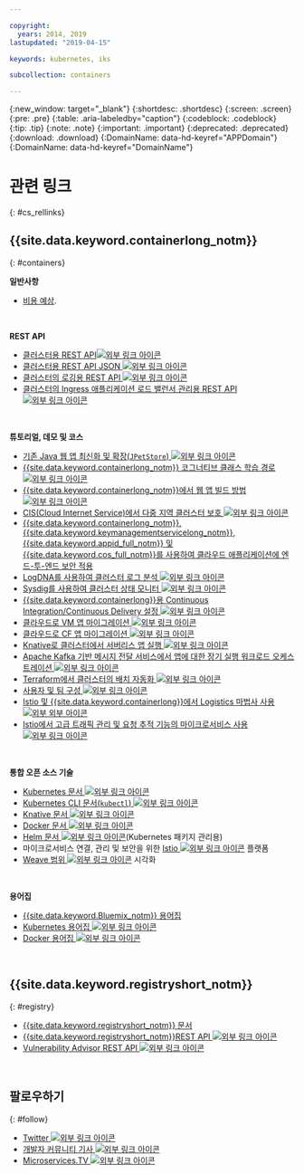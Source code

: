 ```yaml
---

copyright:
  years: 2014, 2019
lastupdated: "2019-04-15"

keywords: kubernetes, iks

subcollection: containers

---
```


{:new_window: target="_blank"}
{:shortdesc: .shortdesc}
{:screen: .screen}
{:pre: .pre}
{:table: .aria-labeledby="caption"}
{:codeblock: .codeblock}
{:tip: .tip}
{:note: .note}
{:important: .important}
{:deprecated: .deprecated}
{:download: .download}
{:DomainName: data-hd-keyref="APPDomain"}
{:DomainName: data-hd-keyref="DomainName"}




# 관련 링크
{: #cs_rellinks}

## {{site.data.keyword.containerlong_notm}}
{: #containers}

**일반사항**

- [비용 예상](/docs/billing-usage?topic=billing-usage-cost#cost).

<br />


**REST API**

- [클러스터용 REST API![외부 링크 아이콘](../icons/launch-glyph.svg "외부 링크 아이콘")](https://containers.cloud.ibm.com/swagger-api/)
- [클러스터용 REST API JSON ![외부 링크 아이콘](../icons/launch-glyph.svg "외부 링크 아이콘")](https://containers.cloud.ibm.com/swagger-api/swagger.json)
- [클러스터의 로깅용 REST API ![외부 링크 아이콘](../icons/launch-glyph.svg "외부 링크 아이콘")](https://containers.cloud.ibm.com/swagger-logging/)
- [클러스터의 Ingress 애플리케이션 로드 밸런서 관리용 REST API ![외부 링크 아이콘](../icons/launch-glyph.svg "외부 링크 아이콘")](https://containers.cloud.ibm.com/swagger-alb-api/)

<br />


**튜토리얼, 데모 및 코스**

- [기존 Java 웹 앱 최신화 및 확장(`JPetStore`) ![외부 링크 아이콘](../icons/launch-glyph.svg "외부 링크 아이콘")](https://github.com/IBM-Cloud/jpetstore-kubernetes)
- [{{site.data.keyword.containerlong_notm}} 코그너티브 클래스 학습 경로 ![외부 링크 아이콘](../icons/launch-glyph.svg "외부 링크 아이콘")](https://cognitiveclass.ai/learn/containers-k8s-and-istio-on-ibm-cloud/)
- [{{site.data.keyword.containerlong_notm}}에서 웹 앱 빌드 방법 ![외부 링크 아이콘](../icons/launch-glyph.svg "외부 링크 아이콘")](/docs/tutorials?topic=solution-tutorials-scalable-webapp-kubernetes#scalable-webapp-kubernetes)
- [CIS(Cloud Internet Service)에서 다중 지역 클러스터 보호 ![외부 링크 아이콘](../icons/launch-glyph.svg "외부 링크 아이콘")](/docs/tutorials?topic=solution-tutorials-multi-region-k8s-cis#multi-region-k8s-cis)
- [{{site.data.keyword.containerlong_notm}}, {{site.data.keyword.keymanagementservicelong_notm}}, {{site.data.keyword.appid_full_notm}} 및 {{site.data.keyword.cos_full_notm}}를 사용하여 클라우드 애플리케이션에 엔드-투-엔드 보안 적용](/docs/tutorials?topic=solution-tutorials-cloud-e2e-security#cloud-e2e-security)
- [LogDNA를 사용하여 클러스터 로그 분석 ![외부 링크 아이콘](../icons/launch-glyph.svg "외부 링크 아이콘")](/docs/services/Log-Analysis-with-LogDNA?topic=LogDNA-kube#kube)
- [Sysdig를 사용하여 클러스터 상태 모니터 ![외부 링크 아이콘](../icons/launch-glyph.svg "외부 링크 아이콘")](/docs/services/Monitoring-with-Sysdig?topic=Sysdig-kubernetes_cluster#kubernetes_cluster)
- [{{site.data.keyword.containerlong}}용 Continuous Integration/Continuous Delivery 설정 ![외부 링크 아이콘](../icons/launch-glyph.svg "외부 링크 아이콘")](/docs/tutorials?topic=solution-tutorials-continuous-deployment-to-kubernetes#continuous-deployment-to-kubernetes)
- [클라우드로 VM 앱 마이그레이션 ![외부 링크 아이콘](../icons/launch-glyph.svg "외부 링크 아이콘")](/docs/tutorials?topic=solution-tutorials-vm-to-containers-and-kubernetes#vm-to-containers-and-kubernetes)
- [클라우드로 CF 앱 마이그레이션 ![외부 링크 아이콘](../icons/launch-glyph.svg "외부 링크 아이콘")](/docs/containers?topic=containers-cf_tutorial#cf_tutorial)
- [Knative로 클러스터에서 서버리스 앱 실행 ![외부 링크 아이콘](../icons/launch-glyph.svg "외부 링크 아이콘")](/docs/containers?topic=containers-knative_tutorial#knative_tutorial)
- [Apache Kafka 기반 메시지 전달 서비스에서 앱에 대한 장기 실행 워크로드 오케스트레이션 ![외부 링크 아이콘](../icons/launch-glyph.svg "외부 링크 아이콘")](/docs/tutorials?topic=solution-tutorials-pub-sub-object-storage#pub-sub-object-storage)
- [Terraform에서 클러스터의 배치 자동화 ![외부 링크 아이콘](../icons/launch-glyph.svg "외부 링크 아이콘")](/docs/tutorials?topic=solution-tutorials-plan-create-update-deployments#plan-create-update-deployments)
- [사용자 및 팀 구성 ![외부 링크 아이콘](../icons/launch-glyph.svg "외부 링크 아이콘")](/docs/tutorials?topic=solution-tutorials-users-teams-applications#users-teams-applications)
- [Istio 및 {{site.data.keyword.containerlong}}에서 Logistics 마법사 사용 ![외부 외부 아이콘](../icons/launch-glyph.svg "외부 링크 아이콘")](https://github.com/IBM-Cloud/logistics-wizard-kubernetes)
- [Istio에서 고급 트래픽 관리 및 요청 추적 기능의 마이크로서비스 사용 ![외부 링크 아이콘](../icons/launch-glyph.svg "외부 링크 아이콘")](https://developer.ibm.com/code/patterns/manage-microservices-traffic-using-istio/)

<br />


**통합 오픈 소스 기술**

- [Kubernetes 문서 ![외부 링크 아이콘](../icons/launch-glyph.svg "외부 링크 아이콘")](https://kubernetes.io/)
- [Kubernetes CLI 문서(`kubectl`) ![외부 링크 아이콘](../icons/launch-glyph.svg "외부 링크 아이콘")](https://kubectl.docs.kubernetes.io/)
- [Knative 문서 ![외부 링크 아이콘](../icons/launch-glyph.svg "외부 링크 아이콘")](https://github.com/knative/docs)
- [Docker 문서 ![외부 링크 아이콘](../icons/launch-glyph.svg "외부 링크 아이콘")](https://docs.docker.com/engine/)
- <a href="https://docs.helm.sh/helm/" target="_blank">Helm 문서 <img src="../icons/launch-glyph.svg" alt="외부 링크 아이콘"></a>(Kubernetes 패키지 관리용)
- 마이크로서비스 연결, 관리 및 보안을 위한 [Istio ![외부 링크 아이콘](../icons/launch-glyph.svg "외부 링크 아이콘")](https://istio.io/) 플랫폼
- [Weave 범위 ![외부 링크 아이콘](../icons/launch-glyph.svg "외부 링크 아이콘")](https://www.weave.works/oss/scope/) 시각화

<br />


**용어집**

- [{{site.data.keyword.Bluemix_notm}} 용어집](/docs/overview/glossary?topic=overview-glossary#glossary)
- [Kubernetes 용어집 ![외부 링크 아이콘](../icons/launch-glyph.svg "외부 링크 아이콘")](https://kubernetes.io/docs/reference/glossary/?fundamental=true)
- [Docker 용어집 ![외부 링크 아이콘](../icons/launch-glyph.svg "외부 링크 아이콘")](https://docs.docker.com/glossary/)

<br />


## {{site.data.keyword.registryshort_notm}}
{: #registry}

- [{{site.data.keyword.registryshort_notm}} 문서](/docs/services/Registry?topic=registry-getting-started)
- [{{site.data.keyword.registryshort_notm}}REST API ![외부 링크 아이콘](../icons/launch-glyph.svg "외부 링크 아이콘")](https://{DomainName}/apidocs/container-registry)
- [Vulnerability Advisor REST API ![외부 링크 아이콘](../icons/launch-glyph.svg "외부 링크 아이콘")](https://{DomainName}/apidocs/container-registry/va)

<br />


## 팔로우하기
{: #follow}

- [Twitter ![외부 링크 아이콘](../icons/launch-glyph.svg "외부 링크 아이콘")](https://twitter.com/hashtag/IKS)
- [개발자 커뮤니티 기사 ![외부 링크 아이콘](../icons/launch-glyph.svg "외부 링크 아이콘")](https://www.ibm.com/blogs/bluemix/tag/containers/)
- [Microservices.TV ![외부 링크 아이콘](../icons/launch-glyph.svg "외부 링크 아이콘")](https://developer.ibm.com/tv/microservices/)

<br />

